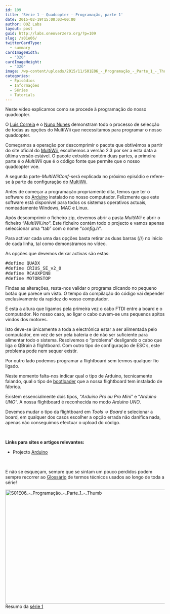 ```yaml
---
id: 109
title: 'Série 1 — Quadcopter — Programação, parte 1'
date: 2015-02-19T15:00:03+00:00
author: OOZ Labs
layout: post
guid: http://labs.oneoverzero.org/?p=109
slug: /s01e06/
twitterCardType:
  - summary
cardImageWidth:
  - "320"
cardImageHeight:
  - "320"
image: /wp-content/uploads/2015/11/S01E06_-_Programação_-_Parte_1_-_Thumb.jpg
categories:
  - Episódios
  - Informações
  - Séries
  - Tutorials
---
```

Neste vídeo explicamos como se procede à programação do nosso quadcopter.

<p style="text-align: center;">
</p>

O [Luis Correia](http://labs.oneoverzero.org/equipa/luis-correia/ "Luís Correia") e o [Nuno Nunes](http://labs.oneoverzero.org/equipa/nuno-nunes/ "Nuno Nunes") demonstram todo o processo de selecção de todas as opções do MultiWii que necessitamos para programar o nosso quadcopter.

Começamos a operação por descomprimir o pacote que obtivémos a partir do site oficial do <a title="MultiWii 2.3" href="https://code.google.com/p/multiwii/" target="_blank">MultiWii</a>, escolhemos a versão 2.3 por ser a esta data a última versão estável. O pacote extraído contém duas partes, a primeira parte é o _MultiWii_ que é o código fonte que permite que o nosso quadcopter voe.

A segunda parte-_MultiWiiConf_-será explicada no próximo episódio e refere-se à parte da configuração do <a title="MultiWii 2.3" href="https://code.google.com/p/multiwii/" target="_blank">MultiWii</a>.

Antes de começar a programação propriamente dita, temos que ter o software do <a title="Arduino" href="http://arduino.cc/en/Main/Software" target="_blank">Arduino</a> instalado no nosso computador. Felizmente que este software está disponível para todos os sistemas operativos actuais, nomeadamente Windows, MAC e Linux.

Após descomprimir o ficheiro zip, devemos abrir a pasta _MultiWii_ e abrir o ficheiro &#8220;_MultiWii.ino_&#8220;. Este ficheiro contém todo o projecto e vamos apenas seleccionar uma &#8220;tab&#8221; com o nome &#8220;_config.h_&#8220;.

Para activar cada uma das opções basta retirar as duas barras (//) no inicio de cada linha, tal como demonstramos no vídeo.

As opções que devemos deixar activas são estas:

<pre>#define QUADX
#define CRIUS_SE_v2_0
#define RCAUXPIN8
#define MOTORSTOP</pre>

Findas as alterações, resta-nos validar o programa clicando no pequeno botão que parece um visto. O tempo da compilação do código vai depender exclusivamente da rapidez do vosso computador.

É esta a altura que ligamos pela primeira vez o cabo FTDI entre a board e o computador. No nosso caso, ao ligar o cabo ouvem-se uns pequenos apitos vindos dos motores.

Isto deve-se únicamente a toda a electrónica estar a ser alimentada pelo computador, em vez de ser pela bateria e de não ser suficiente para alimentar todo o sistema. Resolvemos o &#8220;problema&#8221; desligando o cabo que liga o QBrain à flightboard. Com outro tipo de configuração de ESC&#8217;s, este problema pode nem sequer existir.

Por outro lado podemos programar a flightboard sem termos qualquer fio ligado.

Neste momento falta-nos indicar qual o tipo de Arduino, tecnicamente falando, qual o tipo de [bootloader](http://arduino.cc/en/Hacking/Bootloader?from=Tutorial.Bootloader "Arduino bootloader") que a nossa flightboard tem instalado de fábrica.

Existem essencialmente dois tipos, &#8220;_Arduino Pro ou Pro Mini_&#8221; e &#8220;_Arduino UNO_&#8220;. A nossa flightboard é reconhecida no modo _Arduino UNO_.

Devemos mudar o tipo da flightboard em _Tools -> Board_ e selecionar a board, em qualquer dos casos escolher a opção errada não danifica nada, apenas não conseguimos efectuar o upload do código.

&nbsp;

<strong title="Motores Brushless">Links para sites e artigos relevantes:</strong>

  * Projecto [Arduino](http://arduino.cc "Arduino")

&nbsp;

E não se esqueçam, sempre que se sintam um pouco perdidos podem sempre recorrer ao [Glossário](http://labs.oneoverzero.org/s01-glossary/ "Glossário") de termos técnicos usados ao longo de toda a série!

[<img class="aligncenter size-large wp-image-632" src="http://labs.oneoverzero.org/wp-content/uploads/2015/11/S01E06_-_Programação_-_Parte_1_-_Thumb-1024x576.jpg" alt="S01E06_-_Programação_-_Parte_1_-_Thumb" width="640" height="360" srcset="http://labs.oneoverzero.org/wp-content/uploads/2015/11/S01E06_-_Programação_-_Parte_1_-_Thumb-1024x576.jpg 1024w, http://labs.oneoverzero.org/wp-content/uploads/2015/11/S01E06_-_Programação_-_Parte_1_-_Thumb-300x169.jpg 300w, http://labs.oneoverzero.org/wp-content/uploads/2015/11/S01E06_-_Programação_-_Parte_1_-_Thumb-280x158.jpg 280w, http://labs.oneoverzero.org/wp-content/uploads/2015/11/S01E06_-_Programação_-_Parte_1_-_Thumb.jpg 1280w" sizes="(max-width: 640px) 100vw, 640px" />](http://labs.oneoverzero.org/wp-content/uploads/2015/11/S01E06_-_Programação_-_Parte_1_-_Thumb.jpg)Resumo da [série 1](http://labs.oneoverzero.org/series/serie-1/ "Resumo da série 1")